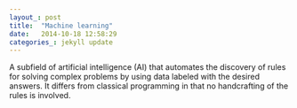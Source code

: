 ```yaml
---
layout_: post
title:  "Machine learning"
date:   2014-10-18 12:58:29
categories_: jekyll update
---
```

A subfield of artificial intelligence (AI) that automates the discovery of rules for solving
complex problems by using data labeled with the desired answers. It differs from classical
programming in that no handcrafting of the rules is involved.